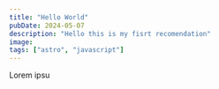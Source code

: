 ```yaml
---
title: "Hello World"
pubDate: 2024-05-07
description: "Hello this is my fisrt recomendation"
image:
tags: ["astro", "javascript"]
---
```


Lorem ipsu
